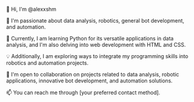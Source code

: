 
👋 Hi, I'm @alexxshm

👀 I'm passionate about data analysis, robotics, general bot development, and automation.

🌱 Currently, I am learning Python for its versatile applications in data analysis, and I'm also delving into web development with HTML and CSS.

💡 Additionally, I am exploring ways to integrate my programming skills into robotics and automation projects.

💞️ I'm open to collaboration on projects related to data analysis, robotic applications, innovative bot development, and automation solutions.

📫 You can reach me through [your preferred contact method].

<!---
alexxshm/alexxshm is a ✨ special ✨ repository because its `README.md` (this file) appears on your GitHub profile.
You can click the Preview link to take a look at your changes.
--->
